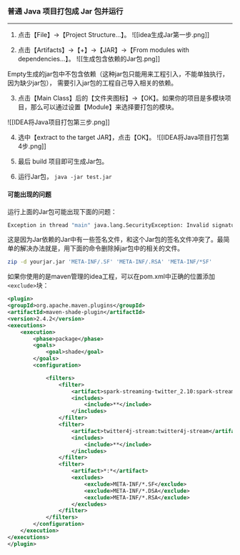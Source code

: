 ### 普通 Java 项目打包成 Jar 包并运行
---
1. 点击【File】→【Project Structure...】。
![[idea生成Jar第一步.png]]

2. 点击【Artifacts】→【+】→【JAR】→【From modules with dependencies...】。
![[生成包含依赖的Jar包.png]]

Empty生成的jar包中不包含依赖（这种jar包只能用来工程引入，不能单独执行，因为缺少jar包）， 需要引入jar包的工程自己导入相关的依赖。

3. 点击【Main Class】后的【文件夹图标】→【OK】。如果你的项目是多模块项目，那么可以通过设置【Module】来选择要打包的模块。

![[IDEA将Java项目打包第三步.png]]

4. 选中【extract to the target JAR】，点击【OK】。
![[IDEA将Java项目打包第4步.png]]

5. 最后 build 项目即可生成Jar包。

6. 运行Jar包， `java -jar test.jar`

#### 可能出现的问题
运行上面的Jar包可能出现下面的问题：

```bash
Exception in thread "main" java.lang.SecurityException: Invalid signature file digest for Manifest main attributes
```

这是因为Jar依赖的Jar中有一些签名文件，和这个Jar包的签名文件冲突了。最简单的解决办法就是，用下面的命令删除掉jar包中的相关的文件。
```bash
zip -d yourjar.jar 'META-INF/.SF' 'META-INF/.RSA' 'META-INF/*SF'
```

如果你使用的是maven管理的idea工程，可以在pom.xml中正确的位置添加`<exclude>`块：
```xml
<plugin>
<groupId>org.apache.maven.plugins</groupId>
<artifactId>maven-shade-plugin</artifactId>
<version>2.4.2</version>
<executions>
    <execution>
        <phase>package</phase>
        <goals>
            <goal>shade</goal>
        </goals>
        <configuration>

            <filters>
                <filter>
                    <artifact>spark-streaming-twitter_2.10:spark-streaming-twitter_2.10</artifact>
                    <includes>
                        <include>**</include>
                    </includes>
                </filter>
                <filter>
                    <artifact>twitter4j-stream:twitter4j-stream</artifact>
                    <includes>
                        <include>**</include>
                    </includes>
                </filter>
                <filter>
                    <artifact>*:*</artifact>
                    <excludes>
                        <exclude>META-INF/*.SF</exclude>
                        <exclude>META-INF/*.DSA</exclude>
                        <exclude>META-INF/*.RSA</exclude>
                    </excludes>
                </filter>
            </filters>
        </configuration>
    </execution>
</executions>
</plugin>

```